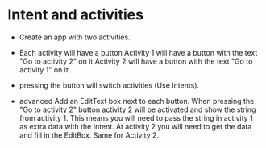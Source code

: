 # Intent and activities

* Create an app with two activities.

* Each activity will have a button
    Activity 1 will have a button with the text "Go to activity 2" on it
    Activity 2 will have a button with the text "Go to activity 1" on it

* pressing the button will switch activities (Use Intents).

* advanced
    Add an EditText box next to each button.
    When pressing the "Go to activity 2" button activity 2 will be activated
    and show the string from activity 1.
    This means you will need to pass the string in activity 1 as extra data with the Intent.
    At activity 2 you will need to get the data and fill in the EditBox.
    Same for Activity 2.
